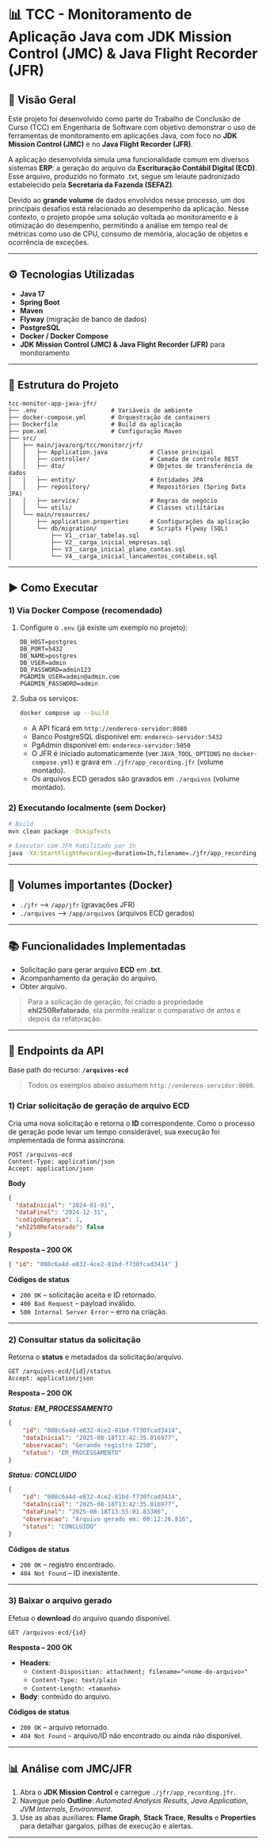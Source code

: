 # 📊 TCC - Monitoramento de Aplicação Java com JDK Mission Control (JMC) &  Java Flight Recorder (JFR)

## 📌 Visão Geral
Este projeto foi desenvolvido como parte do Trabalho de Conclusão de Curso (TCC) em Engenharia de Software com objetivo demonstrar o uso de ferramentas de monitoramento em aplicações Java, com foco no **JDK Mission Control (JMC)** e no **Java Flight Recorder (JFR)**.

A aplicação desenvolvida simula uma funcionalidade comum em diversos sistemas **ERP**: a geração do arquivo da **Escrituração Contábil Digital (ECD)**. Esse arquivo, produzido no formato .txt, segue um leiaute padronizado estabelecido pela **Secretaria da Fazenda (SEFAZ)**.

Devido ao **grande volume** de dados envolvidos nesse processo, um dos principais desafios está relacionado ao desempenho da aplicação. Nesse contexto, o projeto propõe uma solução voltada ao monitoramento e à otimização do desempenho, permitindo a análise em tempo real de métricas como uso de CPU, consumo de memória, alocação de objetos e ocorrência de exceções.

---

## ⚙️ Tecnologias Utilizadas
- **Java 17**
- **Spring Boot**
- **Maven**
- **Flyway** (migração de banco de dados)
- **PostgreSQL**
- **Docker / Docker Compose**
- **JDK Mission Control (JMC) & Java Flight Recorder (JFR)** para monitoramento

---

## 📂 Estrutura do Projeto
```
tcc-monitor-app-java-jfr/
├── .env                     # Variáveis de ambiente
├── docker-compose.yml       # Orquestração de containers
├── Dockerfile               # Build da aplicação
├── pom.xml                  # Configuração Maven
├── src/
│   ├── main/java/org/tcc/monitor/jrf/
│   │   ├── Application.java            # Classe principal
│   │   ├── controller/                 # Camada de controle REST
│   │   ├── dto/                        # Objetos de transferência de dados
│   │   ├── entity/                     # Entidades JPA
│   │   ├── repository/                 # Repositórios (Spring Data JPA)
│   │   ├── service/                    # Regras de negócio
│   │   └── utils/                      # Classes utilitárias
│   └── main/resources/
│       ├── application.properties      # Configurações da aplicação
│       └── db/migration/               # Scripts Flyway (SQL)
│           ├── V1__criar_tabelas.sql
│           ├── V2__carga_inicial_empresas.sql
│           ├── V3__carga_inicial_plano_contas.sql
│           └── V4__carga_inicial_lancamentos_contabeis.sql
```

---

## ▶️ Como Executar

### 1) Via Docker Compose (recomendado)
1. Configure o `.env` (já existe um exemplo no projeto):
   ```env
   DB_HOST=postgres
   DB_PORT=5432
   DB_NAME=postgres
   DB_USER=admin
   DB_PASSWORD=admin123
   PGADMIN_USER=admin@admin.com
   PGADMIN_PASSWORD=admin
   ```
2. Suba os serviços:
   ```bash
   docker compose up --build
   ```
   - A API ficará em `http://endereco-servidor:8080`
    - Banco PostgreSQL disponível em: `endereco-servidor:5432`
    - PgAdmin disponível em: `endereco-servidor:5050`
   - O JFR é iniciado automaticamente (ver `JAVA_TOOL_OPTIONS` no `docker-compose.yml`) e grava em `./jfr/app_recording.jfr` (volume montado).  
   - Os arquivos ECD gerados são gravados em `./arquivos` (volume montado).

### 2) Executando localmente (sem Docker)
```bash
# Build
mvn clean package -DskipTests

# Executar com JFR habilitado por 1h
java -XX:StartFlightRecording=duration=1h,filename=./jfr/app_recording.jfr,name=app,settings=profile      -jar target/*.jar
```

---

## 📁 Volumes importantes (Docker)
- `./jfr` ⟶ `/app/jfr` (gravações JFR)  
- `./arquivos` ⟶ `/app/arquivos` (arquivos ECD gerados)

---

## 📚 Funcionalidades Implementadas
- Solicitação para gerar arquivo **ECD** em **.txt**.
- Acompanhamento da geração do arquivo.
- Obter arquivo.
> Para a solicação de geração, foi criado a propriedade **ehI250Refatorado**, ela permite realizar o comparativo de antes e depois da refatoração.

---

## 🔗 Endpoints da API

Base path do recurso: **`/arquivos-ecd`**

> Todos os exemplos abaixo assumem `http://endereco-servidor:8080`.

### 1) Criar solicitação de geração de arquivo ECD
Cria uma nova solicitação e retorna o **ID** correspondente. Como o processo de geração pode levar um tempo considerável, sua execução foi implementada de forma assíncrona.

```
POST /arquivos-ecd
Content-Type: application/json
Accept: application/json
```

**Body**  
```json
{
  "dataInicial": "2024-01-01",
  "dataFinal": "2024-12-31",
  "codigoEmpresa": 1,
  "ehI250Refatorado": false
}
```

**Resposta – 200 OK**
```json
{ "id": "008c6a4d-e832-4ce2-81bd-f730fcad3414" }
```

**Códigos de status**  
- `200 OK` – solicitação aceita e ID retornado.  
- `400 Bad Request` – payload inválido.  
- `500 Internal Server Error` – erro na criação.

---

### 2) Consultar status da solicitação
Retorna o **status** e metadados da solicitação/arquivo.

```
GET /arquivos-ecd/{id}/status
Accept: application/json
```

**Resposta – 200 OK** 

***Status: EM_PROCESSAMENTO***
```json
{
    "id": "008c6a4d-e832-4ce2-81bd-f730fcad3414",
    "dataInicial": "2025-08-18T13:42:35.016977",
    "observacao": "Gerando registro I250",
    "status": "EM_PROCESSAMENTO"
}
```
***Status: CONCLUIDO***
```json
{
    "id": "008c6a4d-e832-4ce2-81bd-f730fcad3414",
    "dataInicial": "2025-08-18T13:42:35.016977",
    "dataFinal": "2025-08-18T13:55:01.83386",
    "observacao": "Arquivo gerado em: 00:12:26.816",
    "status": "CONCLUIDO"
}
```
**Códigos de status**  
- `200 OK` – registro encontrado.  
- `404 Not Found` – ID inexistente.

---

### 3) Baixar o arquivo gerado
Efetua o **download** do arquivo quando disponível.

```
GET /arquivos-ecd/{id}
```

**Resposta – 200 OK**
- **Headers**:  
  - `Content-Disposition: attachment; filename="<nome-do-arquivo>"`  
  - `Content-Type: text/plain`  
  - `Content-Length: <tamanho>`
- **Body**: conteúdo do arquivo.

**Códigos de status**  
- `200 OK` – arquivo retornado.  
- `404 Not Found` – arquivo/ID não encontrado ou ainda não disponível.

---

## 📊 Análise com JMC/JFR
1. Abra o **JDK Mission Control** e carregue `./jfr/app_recording.jfr`.  
2. Navegue pelo **Outline**: *Automated Analysis Results*, *Java Application*, *JVM Internals*, *Environment*.  
3. Use as abas auxiliares: **Flame Graph**, **Stack Trace**, **Results** e **Properties** para detalhar gargalos, pilhas de execução e alertas.

---
